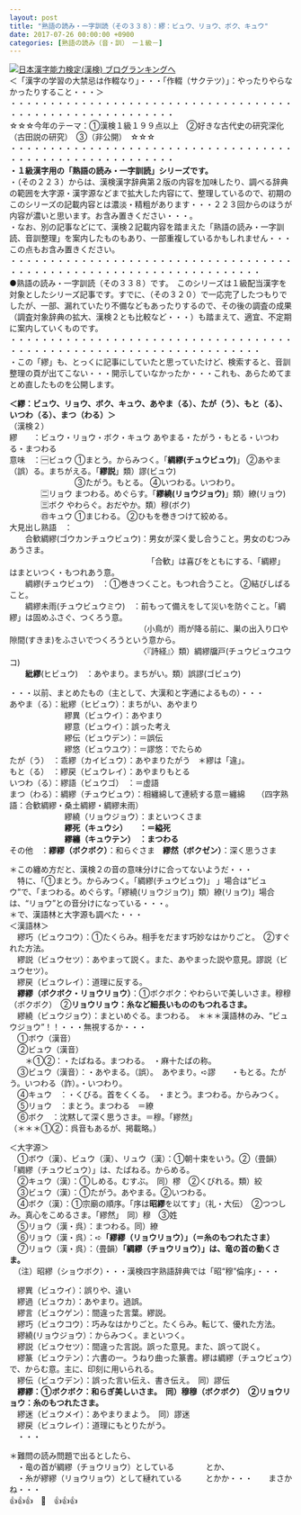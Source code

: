 ```yaml
---
layout: post
title: "熟語の読み・一字訓読（その３３８）：繆：ビュウ、リョウ、ボク、キュウ"
date: 2017-07-26 00:00:00 +0900
categories: [熟語の読み（音・訓）　ー１級－]
---
```


[![](/syuusyuu9701/assets/images/熟語の読み・一字訓読（その３３８）：繆：ビュウ、リョウ、ボク、キュウ-br_c_3028_1.gif)](http://blog.with2.net/link.php?1659096:3028 "日本漢字能力検定(漢検) ブログランキングへ")[日本漢字能力検定(漢検) ブログランキングへ](http://blog.with2.ne/link.php?1659096:3028)  
＜「漢字の学習の大禁忌は作輟なり」・・・「作輟（サクテツ）」：やったりやらなかったりすること・・・＞  
・・・・・・・・・・・・・・・・・・・・・・・・・・・・・・・・・・・・・・・・・・・・・・・・・・・・・・・・・  
☆☆☆今年のテーマ：①漢検１級１９９点以上　②好きな古代史の研究深化（古田説の研究）　③（非公開）　☆☆☆　　  
・・・・・・・・・・・・・・・・・・・・・・・・・・・・・・・・・・・・・・・・・・・・・・・・・・・・・・・・・  
**・１級漢字用の「熟語の読み・一字訓読」シリーズです。**  
・（その２２３）からは、漢検漢字辞典第２版の内容を加味したり、調べる辞典の範囲を大字源・漢字源などまで拡大した内容にて、整理しているので、初期のこのシリーズの記載内容とは濃淡・精粗があります・・・２２３回からのほうが内容が濃いと思います。お含み置きください・・・。  
・なお、別の記事などにて、漢検２記載内容を踏まえた「熟語の読み・一字訓読、音訓整理」を案内したものもあり、一部重複しているかもしれません・・・この点もお含み置きください。  
・・・・・・・・・・・・・・・・・・・・・・・・・・・・・・・・・・・・・・・・・・・・・・・・・・・・・・・・・・・・・・・・・・・・  
●熟語の読み・一字訓読（その３３８）です。　このシリーズは１級配当漢字を対象としたシリーズ記事です。すでに、（その３２０）で一応完了したつもりでしたが、一部、漏れていたり不備などもあったりするので、その後の調査の成果（調査対象辞典の拡大、漢検２とも比較など・・・）も踏まえて、適宜、不定期に案内していくものです。  
・・・・・・・・・・・・・・・・・・・・・・・・・・・・・・・・・・・・・・・・・・・・・・・・・・・・・・・・・・・・・・・・・・・・  
・この「繆」も、とっくに記事にしていたと思っていたけど、検索すると、音訓整理の頁が出てこない・・・開示していなかったか・・・これも、あらためてまとめ直したものを公開します。  
  
**＜繆：ビュウ、リョウ、ボク、キュウ、あやま（る）、たが（う）、もと（る）、いつわ（る）、まつ（わる）＞**  
（漢検２）  
繆　　：ビュウ・リョウ・ボク・キュウ あやまる・たがう・もとる・いつわる・まつわる  
意味　：🈩ビュウ ①まとう。からみつく。「**綢繆(チュウビュウ)**」 ②あやま（誤）る。まちがえる。「**繆説**」類）謬(ビュウ)   
　　　　　　　　 ③たがう。もとる。 ④いつわる。いつわり。   
　　　　🈔リョウ まつわる。めぐらす。「**繆繞(リョウジョウ)**」類）繚(リョウ)   
　　　　🈪ボク やわらぐ。おだやか。類）穆(ボク)   
　　　　㊃キュウ ①まじわる。 ②ひもを巻きつけて絞める。  
大見出し熟語　：  
　　合歓綢繆(ゴウカンチュウビュウ)：男女が深く愛し合うこと。男女のむつみあうさま。  
　　　　　　　　　　　　　　　　　　「合歓」は喜びをともにする、「綢繆」はまといつく・もつれあう意。  
　　綢繆(チュウビュウ)　：①巻きつくこと。もつれ合うこと。 ②結びしばること。  
　　綢繆未雨(チュウビュウミウ)　：前もって備えをして災いを防ぐこと。「綢繆」は固めふさぐ、つくろう意。  
　　　　　　　　　　　　　　　　　（小鳥が）雨が降る前に、巣の出入り口や隙間(すきま)をふさいでつくろうという意から。  
　　　　　　　　　　　　　　　　　〈『詩経』〉類）綢繆牖戸(チュウビュウユウコ)  
　　**紕繆**(ヒビュウ)　：あやまり。まちがい。類）誤謬(ゴビュウ)  
  
・・・以前、まとめたもの（主として、大漢和と字通によるもの）・・・  
あやま（る）：紕繆（ヒビュウ）：まちがい、あやまり　  
　　　　　　　繆異（ビュウイ）：あやまり　  
　　　　　　　繆意（ビュウイ）：誤った考え　  
　　　　　　　繆伝（ビュウデン）：＝誤伝  
　　　　　　　繆悠（ビュウユウ）：＝謬悠：でたらめ  
たが（う）　：乖繆（カイビュウ）：あやまりたがう　＊繆は「違」。  
もと（る）　：繆戻（ビュウレイ）：あやまりもとる  
いつわ（る）：繆語（ビュウゴ）　：＝虚語  
まつ（わる）：綢繆（チュウビュウ）：相纏綿して連続する意＝纏綿　　（四字熟語：合歓綢繆・桑土綢繆・綢繆未雨）  
　　　　　　　繆繞（リョウジョウ）：まといつくさま  
　　　　　　　**繆死（キュウシ）　　：＝縊死**  
　　　　　　　**繆纏（キュウテン）　：まつわる**　　　  
その他　：**繆繆（ボクボク）**：和らぐさま　**繆然（ボクゼン）**：深く思うさま  
  
＊この纏め方だと、漢検２の音の意味分けに合ってないようだ・・・  
　特に、「①まとう。からみつく。「綢繆(チュウビュウ)」 」場合は“ビュウ”で、「まつわる。めぐらす。「繆繞(リョウジョウ)」類）繚(リョウ)」場合は、“リョウ”との音分けになっている・・・。  
＊で、漢語林と大字源も調べた・・・   
＜漢語林＞  
　繆巧（ビュウコウ）：①たくらみ。相手をだます巧妙なはかりごと。　②すぐれた方法。  
　繆説（ビュウセツ）：あやまって説く。また、あやまった説や意見。謬説（ビュウセツ）。  
　繆戻（ビュウレイ）：道理に反する。  
　**繆繆（ボクボク・リョウリョウ）**：①ボクボク：やわらいで美しいさま。穆穆（ボクボク）　②**リョウリョウ：糸など細長いもののもつれるさま。**  
　繆繞（ビュウジョウ）：まといめぐる。まつわる。　＊＊＊漢語林のみ、“ビュウジョウ”！！・・・無視するか・・・  
　①ボウ（漢音）  
　②ビュウ（漢音）  
　　＊①②：・たばねる。まつわる。　・麻十たばの称。  
　③ビュウ（漢音）：・あやまる。（誤）。　あやまり。➪謬　　・もとる。たがう。いつわる（詐）。・いつわり。  
　④キュウ　：・くびる。首をくくる。　・まとう。まつわる。からみつく。  
　⑤リョウ　：まとう。まつわる　＝繚　  
　⑥ボク　：沈黙して深く思うさま。＝穆。「繆然」  
（＊＊＊①②：呉音もあるが、掲載略。）  
  
＜大字源＞  
　①ボウ（漢）、ビュウ（漢）、リュウ（漢）：①朝十束をいう。②（畳韻）「綢繆（チュウビュウ）」は、たばねる。からめる。  
　②キュウ（漢）：①しめる。むすぶ。　同）樛　②くびれる。類）絞  
　③ビュウ（漢）：①たがう。あやまる。②いつわる。  
　④ボク（漢）：①宗廟の順序。「序は**昭繆**を以てす」（礼・大伝）　②つつしみ。真心をこめるさま。「繆然」　同）穆　③姓  
　⑤リョウ（漢・呉）：まつわる。同）繚  
　⑥リョウ（漢・呉）：➪**「繆繆（リョウリョウ）」（＝糸のもつれたさま）**  
　⑦リョウ（漢・呉）：（畳韻）**「綢繆（チョウリョウ）」は、竜の首の動くさま。**  
　（注）昭繆（ショウボク）・・・漢検四字熟語辞典では「昭“穆”倫序」・・・  
  
　繆異（ビュウイ）：誤りや、違い　  
　繆過（ビュウカ）：あやまり。過誤。  
　繆言（ビュウゲン）：間違った言葉。繆説。  
　繆巧（ビュウコウ）：巧みなはかりごと。たくらみ。転じて、優れた方法。  
　繆繞(リョウジョウ）：からみつく。まといつく。  
　繆説（ビュウセツ）：間違った言説。誤った意見。また、誤って説く。  
　繆篆（ビュウテン）：六書の一。うねり曲った篆書。繆は綢繆（チュウビュウ）で、からむ意。主に、印刻に用いられる。  
　繆伝（ビュウデン）：誤った言い伝え、書き伝え。　同）謬伝  
　**繆繆：①ボクボク：和らぎ美しいさま。　同）穆穆（ボクボク）　②リョウリョウ：糸のもつれたさま。**  
　繆迷（ビュウメイ）：あやまりまよう。　同）謬迷  
　繆戻（ビュウレイ）：道理にもとりたがう。  
　・・・  
  
＊難問の読み問題で出るとしたら、  
　・竜の首が綢繆（チョウリョウ）としている　　　　とか、  
　・糸が繆繆（リョウリョウ）として縺れている　　　とかか・・・　　まさかね・・・  
👍👍👍　🐔　👍👍👍